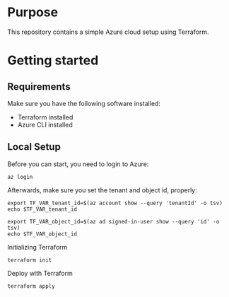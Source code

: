 # Purpose

This repository contains a simple Azure cloud setup using Terraform.

# Getting started

## Requirements

Make sure you have the following software installed:
* Terraform installed
* Azure CLI installed 

## Local Setup

Before you can start, you need to login to Azure:

```shell
az login
```

Afterwards, make sure you set the tenant and object id, properly:

```shell
export TF_VAR_tenant_id=$(az account show --query 'tenantId' -o tsv)
echo $TF_VAR_tenant_id

export TF_VAR_object_id=$(az ad signed-in-user show --query 'id' -o tsv)
echo $TF_VAR_object_id
```

Initializing Terraform
```shell
terraform init
```

Deploy with Terraform
```shell
terraform apply
```